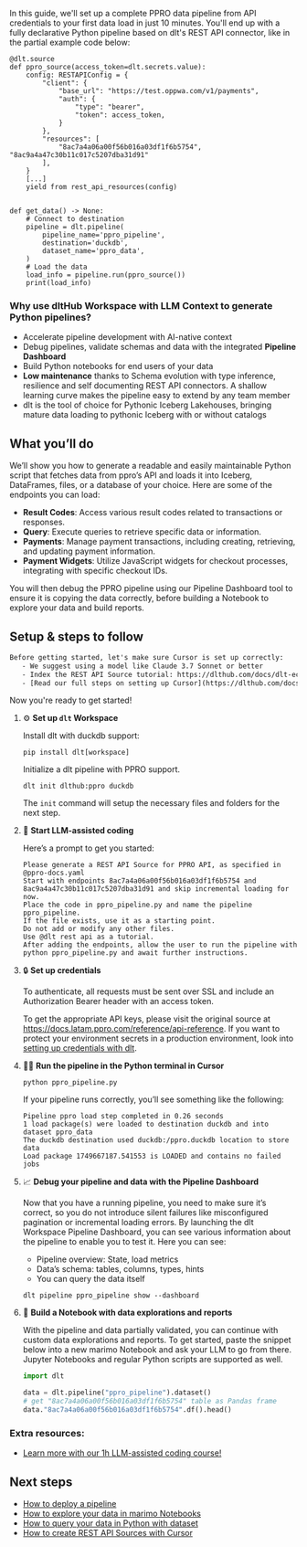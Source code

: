 In this guide, we'll set up a complete PPRO data pipeline from API credentials to your first data load in just 10 minutes. You'll end up with a fully declarative Python pipeline based on dlt's REST API connector, like in the partial example code below:

```python-outcome
@dlt.source
def ppro_source(access_token=dlt.secrets.value):
    config: RESTAPIConfig = {
        "client": {
            "base_url": "https://test.oppwa.com/v1/payments",
            "auth": {
                "type": "bearer",
                "token": access_token,
            }
        },
        "resources": [
            "8ac7a4a06a00f56b016a03df1f6b5754", "8ac9a4a47c30b11c017c5207dba31d91"
        ],
    }
    [...]
    yield from rest_api_resources(config)


def get_data() -> None:
    # Connect to destination
    pipeline = dlt.pipeline(
        pipeline_name='ppro_pipeline',
        destination='duckdb',
        dataset_name='ppro_data', 
    )
    # Load the data
    load_info = pipeline.run(ppro_source())
    print(load_info) 
```

### Why use dltHub Workspace with LLM Context to generate Python pipelines?

- Accelerate pipeline development with AI-native context
- Debug pipelines, validate schemas and data with the integrated **Pipeline Dashboard**
- Build Python notebooks for end users of your data
- **Low maintenance** thanks to Schema evolution with type inference, resilience and self documenting REST API connectors. A shallow learning curve makes the pipeline easy to extend by any team member
- dlt is the tool of choice for Pythonic Iceberg Lakehouses, bringing mature data loading to pythonic Iceberg with or without catalogs

## What you’ll do

We’ll show you how to generate a readable and easily maintainable Python script that fetches data from ppro’s API and loads it into Iceberg, DataFrames, files, or a database of your choice. Here are some of the endpoints you can load:

- **Result Codes**: Access various result codes related to transactions or responses.
- **Query**: Execute queries to retrieve specific data or information.
- **Payments**: Manage payment transactions, including creating, retrieving, and updating payment information.
- **Payment Widgets**: Utilize JavaScript widgets for checkout processes, integrating with specific checkout IDs.

You will then debug the PPRO pipeline using our Pipeline Dashboard tool to ensure it is copying the data correctly, before building a Notebook to explore your data and build reports.

## Setup & steps to follow

```default
Before getting started, let's make sure Cursor is set up correctly:
   - We suggest using a model like Claude 3.7 Sonnet or better
   - Index the REST API Source tutorial: https://dlthub.com/docs/dlt-ecosystem/verified-sources/rest_api/ and add it to context as **@dlt rest api**
   - [Read our full steps on setting up Cursor](https://dlthub.com/docs/dlt-ecosystem/llm-tooling/cursor-restapi#23-configuring-cursor-with-documentation)
```

Now you're ready to get started!

1. ⚙️ **Set up `dlt` Workspace**
    
    Install dlt with duckdb support:
    ```shell
    pip install dlt[workspace]
    ```

    Initialize a dlt pipeline with PPRO support.
    ```shell
    dlt init dlthub:ppro duckdb
    ```

    The `init` command will setup the necessary files and folders for the next step.
    
2. 🤠 **Start LLM-assisted coding**
    
    Here’s a prompt to get you started:
    
    ```prompt
    Please generate a REST API Source for PPRO API, as specified in @ppro-docs.yaml 
    Start with endpoints 8ac7a4a06a00f56b016a03df1f6b5754 and 8ac9a4a47c30b11c017c5207dba31d91 and skip incremental loading for now. 
    Place the code in ppro_pipeline.py and name the pipeline ppro_pipeline. 
    If the file exists, use it as a starting point. 
    Do not add or modify any other files. 
    Use @dlt rest api as a tutorial. 
    After adding the endpoints, allow the user to run the pipeline with python ppro_pipeline.py and await further instructions.
    ```

    
3. 🔒 **Set up credentials** 
    
    To authenticate, all requests must be sent over SSL and include an Authorization Bearer header with an access token.
    
    To get the appropriate API keys, please visit the original source at https://docs.latam.ppro.com/reference/api-reference.
    If you want to protect your environment secrets in a production environment, look into [setting up credentials with dlt](https://dlthub.com/docs/walkthroughs/add_credentials).
    
4. 🏃‍♀️ **Run the pipeline in the Python terminal in Cursor**
    
    ```shell
    python ppro_pipeline.py
    ```
    
    If your pipeline runs correctly, you’ll see something like the following:
    
    ```shell
    Pipeline ppro load step completed in 0.26 seconds
    1 load package(s) were loaded to destination duckdb and into dataset ppro_data
    The duckdb destination used duckdb:/ppro.duckdb location to store data
    Load package 1749667187.541553 is LOADED and contains no failed jobs
    ```
    
5. 📈 **Debug your pipeline and data with the Pipeline Dashboard**

    Now that you have a running pipeline, you need to make sure it’s correct, so you do not introduce silent failures like misconfigured pagination or incremental loading errors. By launching the dlt Workspace Pipeline Dashboard, you can see various information about the pipeline to enable you to test it. Here you can see:
    - Pipeline overview: State, load metrics
    - Data’s schema: tables, columns, types, hints
    - You can query the data itself
    
    ```shell
    dlt pipeline ppro_pipeline show --dashboard
    ```
    
6. 🐍 **Build a Notebook with data explorations and reports**

    With the pipeline and data partially validated, you can continue with custom data explorations and reports. To get started, paste the snippet below into a new marimo Notebook and ask your LLM to go from there. Jupyter Notebooks and regular Python scripts are supported as well.

    
    ```python
    import dlt

   data = dlt.pipeline("ppro_pipeline").dataset()
   # get "8ac7a4a06a00f56b016a03df1f6b5754" table as Pandas frame
   data."8ac7a4a06a00f56b016a03df1f6b5754".df().head()
    ```

### Extra resources:

- [Learn more with our 1h LLM-assisted coding course!](https://www.youtube.com/watch?v=GGid70rnJuM)

## Next steps

- [How to deploy a pipeline](https://dlthub.com/docs/walkthroughs/deploy-a-pipeline)
- [How to explore your data in marimo Notebooks](https://dlthub.com/docs/general-usage/dataset-access/marimo)
- [How to query your data in Python with dataset](https://dlthub.com/docs/general-usage/dataset-access/dataset)
- [How to create REST API Sources with Cursor](https://dlthub.com/docs/dlt-ecosystem/llm-tooling/cursor-restapi)